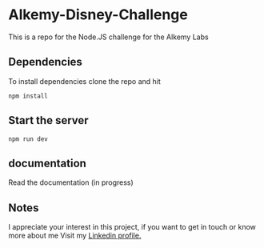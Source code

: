 # Alkemy-Disney-Challenge

This is a repo for the Node.JS challenge for the Alkemy Labs

## Dependencies

To install dependencies clone the repo and hit

```
npm install
```

## Start the server

```
npm run dev
```

## documentation

Read the documentation (in progress)

## Notes

I appreciate your interest in this project, if you want to get in touch or know more about me Visit my [Linkedin profile.](https://www.linkedin.com/in/gast%C3%B3n-martinez-a2189a1a2/)
